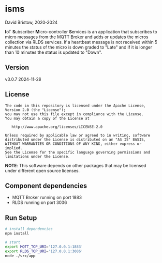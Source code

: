 # isms
David Bristow, 2020-2024

**I**oT **S**ubscriber **M**icro-controller **S**ervices is an application that subscribes to micro messages from the MQTT Broker and adds or updates the micros collection via RLDS services. If a heartbeat message is not received within 5 minutes the status of the micro is down graded to "Late" and if it is longer than 10 minutes the status is updated to "Down".

## Version
v3.0.7 2024-11-29

## License

    The code in this repository is licensed under the Apache License, Version 2.0 (the "License");
    you may not use this file except in compliance with the License.
    You may obtain a copy of the License at

       http://www.apache.org/licenses/LICENSE-2.0

    Unless required by applicable law or agreed to in writing, software
    distributed under the License is distributed on an "AS IS" BASIS,
    WITHOUT WARRANTIES OR CONDITIONS OF ANY KIND, either express or implied.
    See the License for the specific language governing permissions and
    limitations under the License.

**NOTE**: This software depends on other packages that may be licensed under different open source licenses.


## Component dependencies
* MQTT Broker running on port 1883
* RLDS running on port 3006

## Run Setup

``` bash
# install dependencies
npm install

# start
export MQTT_TCP_URI='127.0.0.1:1883'
export RLDS_TCP_URI='127.0.0.1:3006'
node ./src/app
```
